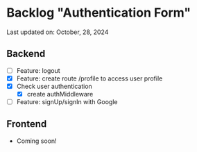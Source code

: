 # Backlog "Authentication Form"

Last updated on: October, 28, 2024

## Backend

- [ ] Feature: logout
- [x] Feature: create route /profile to access user profile
- [x] Check user authentication
  - [x] create authMiddleware
- [ ] Feature: signUp/signIn with Google

## Frontend

- Coming soon!

